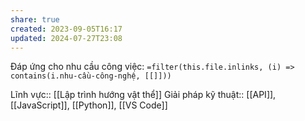 ```yaml
---
share: true
created: 2023-09-05T16:17
updated: 2024-07-27T23:08
---
```

Đáp ứng cho nhu cầu công việc: `=filter(this.file.inlinks, (i) => contains(i.nhu-cầu-công-nghệ, [[]]))`

Lĩnh vực:: [[Lập trình hướng vật thể]]
Giải pháp kỹ thuật:: [[API]], [[JavaScript]], [[Python]], [[VS Code]]